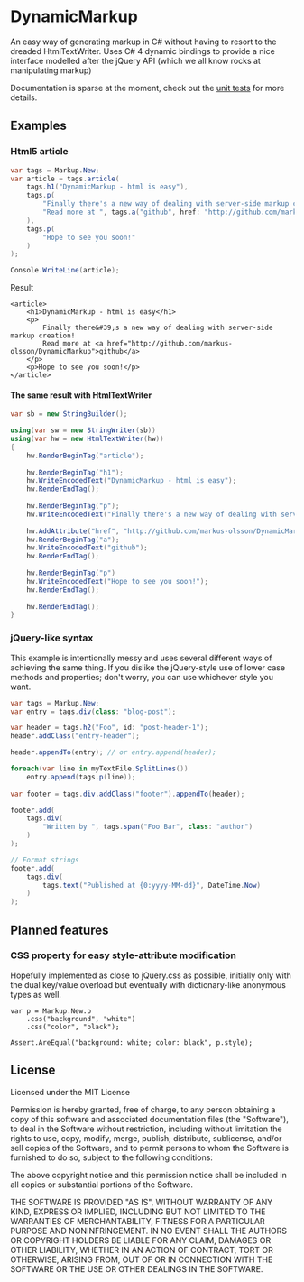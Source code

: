 DynamicMarkup
=============
An easy way of generating markup in C# without having to resort to the dreaded HtmlTextWriter. 
Uses C# 4 dynamic bindings to provide a nice interface modelled after the jQuery API (which we all
know rocks at manipulating markup)

Documentation is sparse at the moment, check out the [unit tests](https://github.com/markus-olsson/DynamicMarkup/tree/master/freakcode.DynamicMarkup.Tests) 
for more details.

Examples
----------------

### Html5 article

```c#
var tags = Markup.New;
var article = tags.article(
	tags.h1("DynamicMarkup - html is easy"),
	tags.p(
		"Finally there's a new way of dealing with server-side markup creation! ",
		"Read more at ", tags.a("github", href: "http://github.com/markus-olsson/DynamicMarkup")
	),
	tags.p(
		"Hope to see you soon!"
	)
);

Console.WriteLine(article);
```
Result

	<article>
        <h1>DynamicMarkup - html is easy</h1>
        <p>
			Finally there&#39;s a new way of dealing with server-side markup creation!
			Read more at <a href="http://github.com/markus-olsson/DynamicMarkup">github</a>
        </p>
        <p>Hope to see you soon!</p>
	</article>
	
#### The same result with HtmlTextWriter

```c#
var sb = new StringBuilder();

using(var sw = new StringWriter(sb))
using(var hw = new HtmlTextWriter(hw))
{
    hw.RenderBeginTag("article");
    
    hw.RenderBeginTag("h1");
    hw.WriteEncodedText("DynamicMarkup - html is easy");
    hw.RenderEndTag();
    
    hw.RenderBeginTag("p");
    hw.WriteEncodedText("Finally there's a new way of dealing with server-side markup creation! Read more at ");
    
    hw.AddAttribute("href", "http://github.com/markus-olsson/DynamicMarkup");
    hw.RenderBeginTag("a");
    hw.WriteEncodedText("github");
    hw.RenderEndTag();
    
    hw.RenderBeginTag("p")
    hw.WriteEncodedText("Hope to see you soon!");
    hw.RenderEndTag();
    
    hw.RenderEndTag();
}
```

### jQuery-like syntax
This example is intentionally messy and uses several different ways of achieving the same thing.
If you dislike the jQuery-style use of lower case methods and properties; don't worry, you can
use whichever style you want.

```c#
var tags = Markup.New;
var entry = tags.div(class: "blog-post");

var header = tags.h2("Foo", id: "post-header-1");
header.addClass("entry-header");

header.appendTo(entry); // or entry.append(header);

foreach(var line in myTextFile.SplitLines())
	entry.append(tags.p(line));
	
var footer = tags.div.addClass("footer").appendTo(header);

footer.add(
	tags.div(
		"Written by ", tags.span("Foo Bar", class: "author")
	)
);

// Format strings
footer.add(
	tags.div(
		tags.text("Published at {0:yyyy-MM-dd}", DateTime.Now)
	)
);

```

Planned features
----------------

### CSS property for easy style-attribute modification

Hopefully implemented as close to jQuery.css as possible, initially only with the dual key/value overload
but eventually with dictionary-like anonymous types as well.

    var p = Markup.New.p
        .css("background", "white")
        .css("color", "black");
	
    Assert.AreEqual("background: white; color: black", p.style);
    
License
-------

Licensed under the MIT License

Permission is hereby granted, free of charge, to any person obtaining a copy of this 
software and associated documentation files (the "Software"), to deal in the Software without
restriction, including without limitation the rights to use, copy, modify, merge, publish, 
distribute, sublicense, and/or sell copies of the Software, and to permit persons to whom the
Software is furnished to do so, subject to the following conditions:
 
The above copyright notice and this permission notice shall be
included in all copies or substantial portions of the Software.

THE SOFTWARE IS PROVIDED "AS IS", WITHOUT WARRANTY OF ANY KIND, EXPRESS OR IMPLIED, INCLUDING 
BUT NOT LIMITED TO THE WARRANTIES OF MERCHANTABILITY, FITNESS FOR A PARTICULAR PURPOSE AND
NONINFRINGEMENT. IN NO EVENT SHALL THE AUTHORS OR COPYRIGHT HOLDERS BE LIABLE FOR ANY CLAIM, 
DAMAGES OR OTHER LIABILITY, WHETHER IN AN ACTION OF CONTRACT, TORT OR OTHERWISE, ARISING FROM, 
OUT OF OR IN CONNECTION WITH THE SOFTWARE OR THE USE OR OTHER DEALINGS IN THE SOFTWARE.